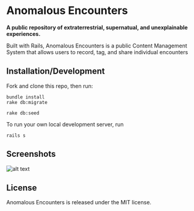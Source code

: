 # Anomalous Encounters

**A public repository of extraterrestrial, supernatual, and unexplainable experiences.**

Built with Rails, Anomalous Encounters is a public Content Management System that allows users to record, tag, and share individual encounters

## Installation/Development
Fork and clone this repo, then run:
```
bundle install
rake db:migrate

rake db:seed
```

To run your own local development server, run

```
rails s
```

## Screenshots
![alt text](anomalous-encounters/app/assets/images/user-index.jpg)

## License
Anomalous Encounters is released under the MIT license.
